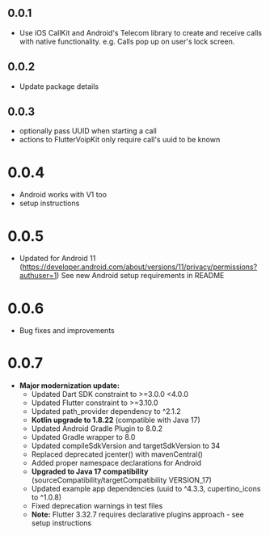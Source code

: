 ## 0.0.1

* Use iOS CallKit and Android's Telecom library to create and receive calls with native functionality. e.g. Calls pop up on user's lock screen.

## 0.0.2

* Update package details

## 0.0.3

* optionally pass UUID when starting a call
* actions to FlutterVoipKit only require call's uuid to be known

# 0.0.4

* Android works with V1 too
* setup instructions

# 0.0.5
* Updated for Android 11 (https://developer.android.com/about/versions/11/privacy/permissions?authuser=1) See new Android setup requirements in README

# 0.0.6
* Bug fixes and improvements

# 0.0.7
* **Major modernization update:**
  * Updated Dart SDK constraint to >=3.0.0 <4.0.0
  * Updated Flutter constraint to >=3.10.0
  * Updated path_provider dependency to ^2.1.2
  * **Kotlin upgrade to 1.8.22** (compatible with Java 17)
  * Updated Android Gradle Plugin to 8.0.2
  * Updated Gradle wrapper to 8.0
  * Updated compileSdkVersion and targetSdkVersion to 34
  * Replaced deprecated jcenter() with mavenCentral()
  * Added proper namespace declarations for Android
  * **Upgraded to Java 17 compatibility** (sourceCompatibility/targetCompatibility VERSION_17)
  * Updated example app dependencies (uuid to ^4.3.3, cupertino_icons to ^1.0.8)
  * Fixed deprecation warnings in test files
  * **Note:** Flutter 3.32.7 requires declarative plugins approach - see setup instructions